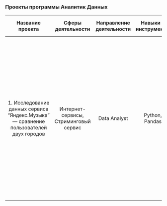 ### Проекты программы Аналитик Данных

| Название проекта | Сферы деятельности | Направление деятельности | Навыки и инструменты | Задачи проекта | Описание проекта | Ключевые слова проекта |
| :--------------: | :----------------: |:------------------------:| :-------------------:| :-------------:| :---------------:| :--------------------:| 
|1. Исследование данных сервиса “Яндекс.Музыка” — сравнение пользователей двух городов | Интернет-сервисы, Стриминговый сервис | Data Analyst | Python, Pandas | На реальных данных Яндекс.Музыки c помощью библиотеки Pandas и её возможностей проверить данные и сравнить поведение и предпочтения пользователей двух столиц — Москвы и Санкт-Петербурга. | Сравнение Москвы и Петербурга окружено мифами: Москва — мегаполис, подчинённый жёсткому ритму рабочей недели; Петербург — город своеобразной культуры, непохожий на Москву. Некоторые мифы отражают действительность. Другие — пустые стереотипы. Бизнес должен отличать первые от вторых, чтобы принимать рациональные решения. | обработка данных, дубликаты, пропуски, логическая индексация, группировка, сортировка | 
